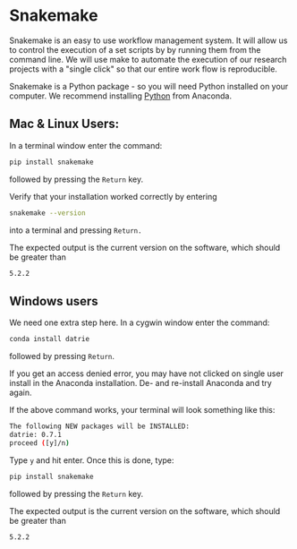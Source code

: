 # Snakemake

Snakemake is an easy to use workflow management system.
It will allow us to control the execution of a set scripts by by running them from the command line.
We will use make to automate the execution of our research projects with a "single click" so that our entire work flow is reproducible.

<!-- !!! tip "Why a Tool to Manage Project's Execution?"
    We strongly believe in using build tools to manage the execution of a research project - and we hope that by the end of the course you do too.

    Some reasons we push this topic are:

    * Your workflow / order of execution is explicitly documented.
    * Each time you run Snakemake, it only executes each script if the output is expected to be different from the last time your ran it. That is, it runs 'partial builds.'
    * Its written in Python, which minimizes the learning curve needed to pick up the essentials relatively small
    * It was designed for academic/professional research (in Bioformatics) so it feels more intuitive than most alternatives for our desired audience. -->

Snakemake is a Python package - so you will need Python installed on your computer.
We recommend installing [Python](../python/) from Anaconda.

## Mac & Linux Users:

In a terminal window enter the command:

```bash
pip install snakemake
```
followed by pressing the `Return` key.

Verify that your installation worked correctly by entering

```bash
snakemake --version
```
into a terminal and pressing `Return.`

The expected output is the current version on the software, which should be greater than

```bash
5.2.2
```

## Windows users

We need one extra step here. In a cygwin window enter the command:

```bash
conda install datrie
```

followed by pressing `Return`.

If you get an access denied error, you may have not clicked on single user install in the Anaconda installation. De- and re-install Anaconda and try again.

If the above command works, your terminal will look something like this:

```bash
The following NEW packages will be INSTALLED:
datrie: 0.7.1
proceed ([y]/n)
```

Type `y` and hit enter. Once this is done, type:

```bash
pip install snakemake
```

followed by pressing the `Return` key.

The expected output is the current version on the software, which should be greater than

```bash
5.2.2
```

